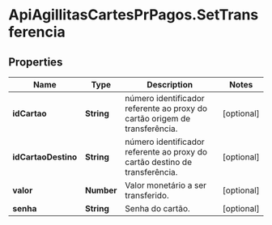 # ApiAgillitasCartesPrPagos.SetTransferencia

## Properties
Name | Type | Description | Notes
------------ | ------------- | ------------- | -------------
**idCartao** | **String** | número identificador referente ao proxy do cartão origem de transferência. | [optional] 
**idCartaoDestino** | **String** | número identificador referente ao proxy do cartão destino de transferência. | [optional] 
**valor** | **Number** | Valor monetário  a ser transferido. | [optional] 
**senha** | **String** | Senha do cartão. | [optional] 


